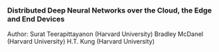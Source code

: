 ### Distributed Deep Neural Networks over the Cloud, the Edge and End Devices

Author: Surat Teerapittayanon (Harvard University) Bradley McDanel (Harvard University) H.T. Kung (Harvard University)

